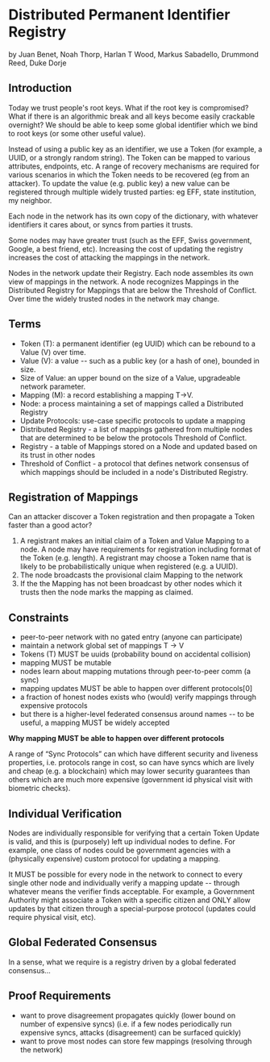 # Distributed Permanent Identifier Registry

by Juan Benet, Noah Thorp, Harlan T Wood, Markus Sabadello, Drummond Reed, Duke Dorje

## Introduction

Today we trust people's root keys.  What if the root key is compromised? What if there is an algorithmic break and all keys become easily crackable overnight? We should be able to keep some global identifier which we bind to root keys (or some other useful value).

Instead of using a public key as an identifier, we use a Token (for example, a UUID, or a strongly random string).  The Token can be mapped to various attributes, endpoints, etc.  A range of recovery mechanisms are required for various scenarios in which the Token needs to be recovered (eg from an attacker). To update the value (e.g. public key) a new value can be registered through multiple widely trusted parties: eg EFF, state institution, my neighbor.

Each node in the network has its own copy of the dictionary, with whatever identifiers it cares about, or syncs from parties it trusts.

Some nodes may have greater trust (such as the EFF, Swiss government, Google, a best friend, etc). Increasing the cost of updating the registry increases the cost of attacking the mappings in the network.
 
Nodes in the network update their Registry. Each node assembles its own view of mappings in the network. A node recognizes Mappings in the Distributed Registry for Mappings that are below the Threshold of Conflict. Over time the widely trusted nodes in the network may change. 

## Terms

- Token (T): a permanent identifier (eg UUID) which can be rebound to a Value (V) over time.
- Value (V): a value -- such as a public key (or a hash of one), bounded in size.
- Size of Value: an upper bound on the size of a Value, upgradeable network parameter.
- Mapping (M): a record establishing a mapping T->V.
- Node: a process maintaining a set of mappings called a Distributed Registry
- Update Protocols: use-case specific protocols to update a mapping
- Distributed Registry - a list of mappings gathered from multiple nodes that are determined to be below the protocols Threshold of Conflict. 
- Registry - a table of Mappings stored on a Node and updated based on its trust in other nodes
- Threshold of Conflict - a protocol that defines network consensus of which mappings should be included in a node's Distributed Registry.

## Registration of Mappings

Can an attacker discover a Token registration and then propagate a Token faster than a good actor?

1. A registrant makes an initial claim of a Token and Value Mapping to a node. A node may have requirements for registration including format of the Token (e.g. length). A registrant may choose a Token name that is likely to be probabilistically unique when registered (e.g. a UUID).
1. The node broadcasts the provisional claim Mapping to the network
1. If the the Mapping has not been broadcast by other nodes which it trusts then the node marks the mapping as claimed.

## Constraints

- peer-to-peer network with no gated entry (anyone can participate)
- maintain a network global set of mappings T -> V
- Tokens (T) MUST be uuids (probability bound on accidental collision)
- mapping MUST be mutable
- nodes learn about mapping mutations through peer-to-peer comm (a sync)
- mapping updates MUST be able to happen over different protocols[0]
- a fraction of honest nodes exists who (would) verify mappings through expensive protocols
- but there is a higher-level federated consensus around names -- to be useful, a mapping MUST be widely accepted

**Why mapping MUST be able to happen over different protocols**

A range of “Sync Protocols” can which have different security and liveness properties, i.e. protocols range in cost, so can have syncs which are lively and cheap (e.g. a blockchain) which may lower security guarantees than others which are much more expensive (government id physical visit with biometric checks).

## Individual Verification

Nodes are individually responsible for verifying that a certain Token Update is valid, and this is (purposely) left up individual nodes to define. For example, one class of nodes could be government agencies with a (physically expensive) custom protocol for updating a mapping. 

It MUST be possible for every node in the network to connect to every single other node and individually verify a mapping update -- through whatever means the verifier finds acceptable. For example, a Government Authority might associate a Token with a specific citizen and ONLY allow updates by that citizen through a special-purpose protocol (updates could require physical visit, etc).

## Global Federated Consensus

In a sense, what we require is a registry driven by a global federated consensus...

## Proof Requirements

- want to prove disagreement propagates quickly (lower bound on number of expensive syncs) 
  (i.e. if a few nodes periodically run expensive syncs, attacks (disagreement) can be surfaced quickly)
- want to prove most nodes can store few mappings (resolving through the network)
